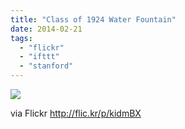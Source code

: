 ```yaml
---
title: "Class of 1924 Water Fountain"
date: 2014-02-21
tags: 
  - "flickr"
  - "ifttt"
  - "stanford"
---
```


![](http://farm4.staticflickr.com/3697/12665569733_8bb74af883_b.jpg)  

  
  
via Flickr http://flic.kr/p/kidmBX
